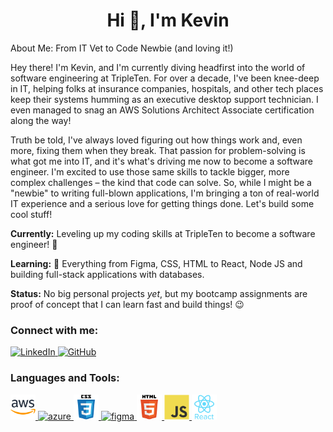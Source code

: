 <h1 align="center">Hi 👋, I'm Kevin</h1>

<p>About Me: From IT Vet to Code Newbie (and loving it!) <br>
  
Hey there! I'm Kevin, and I'm currently diving headfirst into the world of software engineering at TripleTen. For over a decade, I've been knee-deep in IT, helping folks at insurance companies, hospitals, and other tech places keep their systems humming as an executive desktop support technician. I even managed to snag an AWS Solutions Architect Associate certification along the way!

Truth be told, I've always loved figuring out how things work and, even more, fixing them when they break. That passion for problem-solving is what got me into IT, and it's what's driving me now to become a software engineer. I'm excited to use those same skills to tackle bigger, more complex challenges – the kind that code can solve. So, while I might be a "newbie" to writing full-blown applications, I'm bringing a ton of real-world IT experience and a serious love for getting things done. Let's build some cool stuff!</p>

**Currently:** 
Leveling up my coding skills at TripleTen to become a software engineer! 🚀

**Learning:** 🌱 
Everything from Figma, CSS, HTML to React, Node JS and building full-stack applications with databases.

**Status:** 
No big personal projects *yet*, but my bootcamp assignments are proof of concept that I can learn fast and build things! 😉

<h3 align="left">Connect with me:</h3>
<p align="left">
  <a href="[[Your LinkedIn Profile URL]](https://www.linkedin.com/in/kevin-nedd/)" target="_blank" rel="noreferrer">
    <img src="https://img.shields.io/badge/-LinkedIn-0077B5?style=flat&logo=linkedin&logoColor=white" alt="LinkedIn">
  </a>
  <a href="https://github.com/cdmstr-kev" target="_blank" rel="noreferrer">
    <img src="https://img.shields.io/badge/-GitHub-181717?style=flat&logo=github&logoColor=white" alt="GitHub">
  </a>
  </p>

<h3 align="left">Languages and Tools:</h3>
<p align="left"> <a href="https://aws.amazon.com" target="_blank" rel="noreferrer"> <img src="https://raw.githubusercontent.com/devicons/devicon/master/icons/amazonwebservices/amazonwebservices-original-wordmark.svg" alt="aws" width="40" height="40"/> </a> <a href="https://azure.microsoft.com/en-in/" target="_blank" rel="noreferrer"> <img src="https://www.vectorlogo.zone/logos/microsoft_azure/microsoft_azure-icon.svg" alt="azure" width="40" height="40"/> </a> <a href="https://www.w3schools.com/css/" target="_blank" rel="noreferrer"> <img src="https://raw.githubusercontent.com/devicons/devicon/master/icons/css3/css3-original-wordmark.svg" alt="css3" width="40" height="40"/> </a> <a href="https://www.figma.com/" target="_blank" rel="noreferrer"> <img src="https://www.vectorlogo.zone/logos/figma/figma-icon.svg" alt="figma" width="40" height="40"/> </a> <a href="https://www.w3.org/html/" target="_blank" rel="noreferrer"> <img src="https://raw.githubusercontent.com/devicons/devicon/master/icons/html5/html5-original-wordmark.svg" alt="html5" width="40" height="40"/> </a> <a href="https://developer.mozilla.org/en-US/docs/Web/JavaScript" target="_blank" rel="noreferrer"> <img src="https://raw.githubusercontent.com/devicons/devicon/master/icons/javascript/javascript-original.svg" alt="javascript" width="40" height="40"/> </a> <a href="https://reactjs.org/" target="_blank" rel="noreferrer"> <img src="https://raw.githubusercontent.com/devicons/devicon/master/icons/react/react-original-wordmark.svg" alt="react" width="40" height="40"/> </a> </p>

